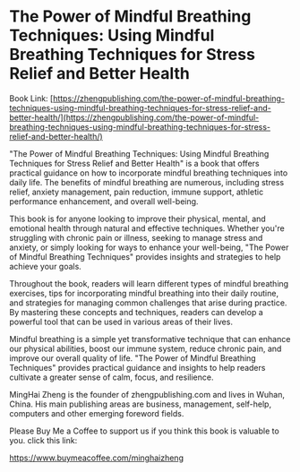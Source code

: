 # The Power of Mindful Breathing Techniques: Using Mindful Breathing Techniques for Stress Relief and Better Health

Book Link: [https://zhengpublishing.com/the-power-of-mindful-breathing-techniques-using-mindful-breathing-techniques-for-stress-relief-and-better-health/](https://zhengpublishing.com/the-power-of-mindful-breathing-techniques-using-mindful-breathing-techniques-for-stress-relief-and-better-health/)

"The Power of Mindful Breathing Techniques: Using Mindful Breathing Techniques for Stress Relief and Better Health" is a book that offers practical guidance on how to incorporate mindful breathing techniques into daily life. The benefits of mindful breathing are numerous, including stress relief, anxiety management, pain reduction, immune support, athletic performance enhancement, and overall well-being.

This book is for anyone looking to improve their physical, mental, and emotional health through natural and effective techniques. Whether you're struggling with chronic pain or illness, seeking to manage stress and anxiety, or simply looking for ways to enhance your well-being, "The Power of Mindful Breathing Techniques" provides insights and strategies to help achieve your goals.

Throughout the book, readers will learn different types of mindful breathing exercises, tips for incorporating mindful breathing into their daily routine, and strategies for managing common challenges that arise during practice. By mastering these concepts and techniques, readers can develop a powerful tool that can be used in various areas of their lives.

Mindful breathing is a simple yet transformative technique that can enhance our physical abilities, boost our immune system, reduce chronic pain, and improve our overall quality of life. "The Power of Mindful Breathing Techniques" provides practical guidance and insights to help readers cultivate a greater sense of calm, focus, and resilience.

MingHai Zheng is the founder of zhengpublishing.com and lives in Wuhan, China. His main publishing areas are business, management, self-help, computers and other emerging foreword fields.

Please Buy Me a Coffee to support us if you think this book is valuable to you. click this link:

https://www.buymeacoffee.com/minghaizheng
